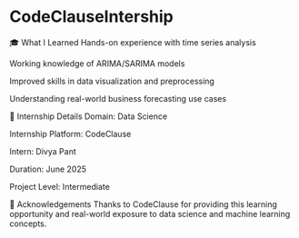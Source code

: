 # CodeClauseIntership
🎓 What I Learned
Hands-on experience with time series analysis

Working knowledge of ARIMA/SARIMA models

Improved skills in data visualization and preprocessing

Understanding real-world business forecasting use cases

📅 Internship Details
Domain: Data Science

Internship Platform: CodeClause

Intern: Divya Pant

Duration: June 2025

Project Level: Intermediate

🙌 Acknowledgements
Thanks to CodeClause for providing this learning opportunity and real-world exposure to data science and machine learning concepts.


